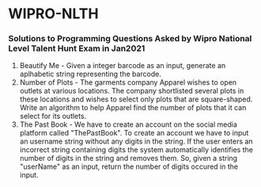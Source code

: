 # WIPRO-NLTH
### Solutions to Programming Questions Asked by Wipro National Level Talent Hunt Exam in Jan2021

1. Beautify Me - Given a integer barcode as an input, generate an aplhabetic string representing the barcode.
2. Number of Plots - The garments company Apparel wishes to open outlets at various locations. The company shortlisted several plots in these locations and wishes to select only plots that are square-shaped. Write an algorithm to help Apparel find the number of plots that it can select for its outlets.
3. The Past Book - We have to create an account on the social media platform called "ThePastBook". To create an account we have to input an username string without any digits in the string.  If the user enters an incorrect string containing digits the system automatically identifies the number of digits in the string and removes them. So, given a string "userName" as an input, return the number of digits occured in the input.

